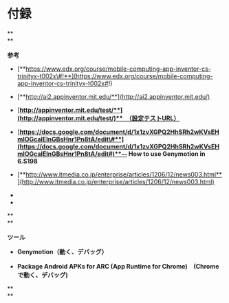 # **付録**

**  
**

**参考**

* [**https://www.edx.org/course/mobile-computing-app-inventor-cs-trinityx-t002x\#!**](https://www.edx.org/course/mobile-computing-app-inventor-cs-trinityx-t002x#!)

* [**http://ai2.appinventor.mit.edu/**](http://ai2.appinventor.mit.edu/)

* [**http://appinventor.mit.edu/test/**](http://appinventor.mit.edu/test/)**　（設定テストURL）**

* [**https://docs.google.com/document/d/1x1zvXGPQ2HhSRh2wKVsEHmIOGcaIElnGBsHnr1Pn8tA/edit\#**](https://docs.google.com/document/d/1x1zvXGPQ2HhSRh2wKVsEHmIOGcaIElnGBsHnr1Pn8tA/edit#)**-- How to use Genymotion in 6.S198**

* [**http://www.itmedia.co.jp/enterprise/articles/1206/12/news003.html**](http://www.itmedia.co.jp/enterprise/articles/1206/12/news003.html)

* 
* 
**  
**

**ツール**

* **Genymotion（動く、デバッグ）**

* **Package Android APKs for ARC \(App Runtime for Chrome\)　\(Chromeで動く、デバッグ\)**

**  
**

